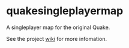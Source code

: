 # quakesingleplayermap

A singleplayer map for the original Quake.

See the project [wiki](https://github.com/sramirez124/quakesingleplayerlevel/wiki) for more infomation.
